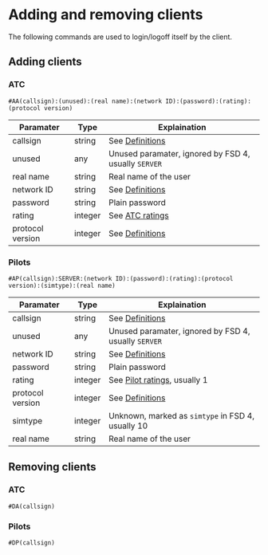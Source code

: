 # Adding and removing clients #

The following commands are used to login/logoff itself by the client.

## Adding clients ##

### ATC ###

```
#AA(callsign):(unused):(real name):(network ID):(password):(rating):(protocol version)
```

| Paramater        | Type    | Explaination                                         |
| ---------------- | ------- | ---------------------------------------------------- |
| callsign         | string  | See [Definitions](../intro/defs.md#definitions)      |
| unused           | any     | Unused paramater, ignored by FSD 4, usually `SERVER` |
| real name        | string  | Real name of the user                                |
| network ID       | string  | See [Definitions](../intro/defs.md#definitions)      |
| password         | string  | Plain password                                       |
| rating           | integer | See [ATC ratings](../intro/defs.md#atc-ratings)      |
| protocol version | integer | See [Definitions](../intro/defs.md#definitions)      |

### Pilots ###

```
#AP(callsign):SERVER:(network ID):(password):(rating):(protocol version):(simtype):(real name)
```

| Paramater        | Type    | Explaination                                                   |
| ---------------- | ------- | -------------------------------------------------------------- |
| callsign         | string  | See [Definitions](../intro/defs.md#definitions)                |
| unused           | any     | Unused paramater, ignored by FSD 4, usually `SERVER`           |
| network ID       | string  | See [Definitions](../intro/defs.md#definitions)                |
| password         | string  | Plain password                                                 |
| rating           | integer | See [Pilot ratings](../intro/defs.md#pilot-ratings), usually 1 |
| protocol version | integer | See [Definitions](../intro/defs.md#definitions)                |
| simtype          | integer | Unknown, marked as `simtype` in FSD 4, usually 10              |
| real name        | string  | Real name of the user                                          |

## Removing clients ##

### ATC ###

```
#DA(callsign)
```

### Pilots ###

```
#DP(callsign)
```

